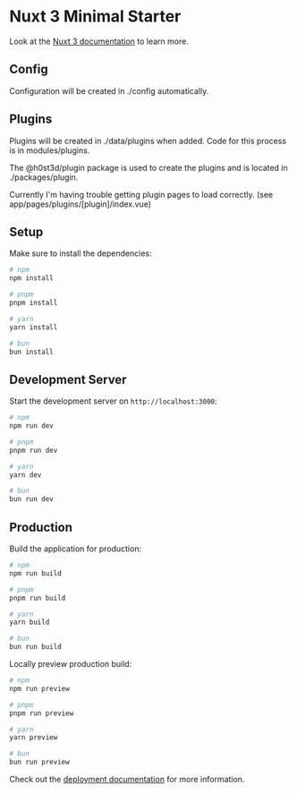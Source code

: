 # Nuxt 3 Minimal Starter

Look at the [Nuxt 3 documentation](https://nuxt.com/docs/getting-started/introduction) to learn more.


## Config
Configuration will be created in ./config automatically.

## Plugins
Plugins will be created in ./data/plugins when added.
Code for this process is in modules/plugins.

The @h0st3d/plugin package is used to create the plugins and is located in ./packages/plugin.

Currently I'm having trouble getting plugin pages to load correctly. (see app/pages/plugins/[plugin]/index.vue)


## Setup

Make sure to install the dependencies:

```bash
# npm
npm install

# pnpm
pnpm install

# yarn
yarn install

# bun
bun install
```

## Development Server

Start the development server on `http://localhost:3000`:

```bash
# npm
npm run dev

# pnpm
pnpm run dev

# yarn
yarn dev

# bun
bun run dev
```

## Production

Build the application for production:

```bash
# npm
npm run build

# pnpm
pnpm run build

# yarn
yarn build

# bun
bun run build
```

Locally preview production build:

```bash
# npm
npm run preview

# pnpm
pnpm run preview

# yarn
yarn preview

# bun
bun run preview
```

Check out the [deployment documentation](https://nuxt.com/docs/getting-started/deployment) for more information.
